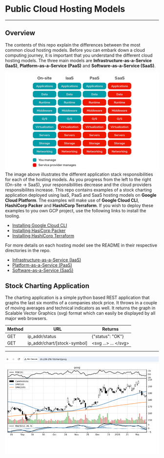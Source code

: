 # Public Cloud Hosting Models 
---
## Overview
The contents of this repo explain the differences between the most common cloud hosting models.  Before you can embark down a cloud computing journey, it is important that you understand the different cloud hosting models.  The three main models are __Infrastructure-as-a-Service (IaaS)__, __Platform-as-a-Service (PaaS)__ and __Software-as-a-Service (SaaS)__.

![Oh Noooo!](/images/models1.png "IaaS vs PaaS vs SaaS")
The image above illustrates the different application stack responsibilities for each of the hosting models. As you progress from the left to the right (On-site -> SaaS), your responsibilities decrease and the cloud providers responsibilites increase.  This repo contains examples of a stock charting application deployed using IaaS, PaaS and SaaS hosting models on __Google Cloud Platform__.  The examples will make use of __Google Cloud CLI__, __HashiCorp Packer__ and __HashiCorp Terraform__.  If you wish to deploy these examples to you own GCP project, use the following links to install the tooling.

* [Installing Google Cloud CLI](https://cloud.google.com/sdk/docs/install) 
* [Installing HasiCorp Packer](https://developer.hashicorp.com/packer/tutorials/docker-get-started/get-started-install-cli)
* [Installing HashiCorp Terraform](https://developer.hashicorp.com/terraform/tutorials/aws-get-started/install-cli)

For more details on each hosting model see the README in their respective directories in the repo.
* [Infrastructure-as-a-Service (IaaS)](/IaaS/README.md)
* [Platform-as-a-Service (PaaS)](/PaaS/README.md)
* [Software-as-a-Service (SaaS)](/SaaS/README.md)

## Stock Charting Application
The charting application is a simple python based REST application that graphs the last six months of a companies stock price. It throws in a couple of moving averages and technical indicators as well.  It returns the graph in Scalable Vector Graphics (svg) format which can easily be displayed by all major web browsers.

| Method | URL                          | Returns              |
---------|------------------------------|----------------------|
| GET    | ip_addr/status               | {"status": "OK"}     | 
| GET    | ip_addr/chart/[stock-symbol] | <svg ...> ... <\/svg> |

---
![Oh Noooo!](/images/goog-iaas.png "Six month chart for GOOG")
